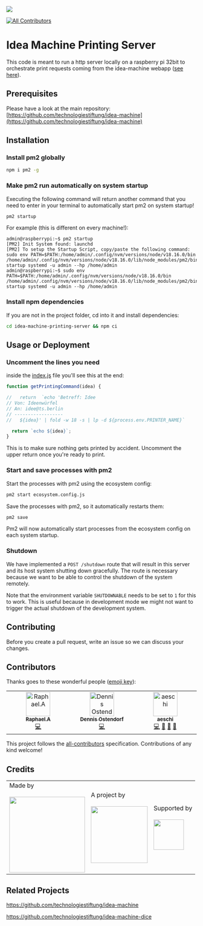 ![](https://img.shields.io/badge/Built%20with%20%E2%9D%A4%EF%B8%8F-at%20Technologiestiftung%20Berlin-blue)

<!-- ALL-CONTRIBUTORS-BADGE:START - Do not remove or modify this section -->
[![All Contributors](https://img.shields.io/badge/all_contributors-3-orange.svg?style=flat-square)](#contributors-)
<!-- ALL-CONTRIBUTORS-BADGE:END -->

# Idea Machine Printing Server

This code is meant to run a http server locally on a raspberry pi 32bit to orchestrate print requests coming from
the idea-machine webapp ([see here](https://github.com/technologiestiftung/idea-machine)).


## Prerequisites

Please have a look at the main repository: [https://github.com/technologiestiftung/idea-machine](https://github.com/technologiestiftung/idea-machine)

## Installation

### Install pm2 globally
```bash
npm i pm2 -g
```

### Make pm2 run automatically on system startup

Executing the following command will return another command that you
need to enter in your terminal to automatically start pm2 on system startup!
```bash
pm2 startup
```

For example (this is different on every machine!):
```console
admin@raspberrypi:~$ pm2 startup
[PM2] Init System found: launchd
[PM2] To setup the Startup Script, copy/paste the following command:
sudo env PATH=$PATH:/home/admin/.config/nvm/versions/node/v18.16.0/bin /home/admin/.config/nvm/versions/node/v18.16.0/lib/node_modules/pm2/bin/pm2 startup systemd -u admin --hp /home/admin
admin@raspberrypi:~$ sudo env PATH=$PATH:/home/admin/.config/nvm/versions/node/v18.16.0/bin /home/admin/.config/nvm/versions/node/v18.16.0/lib/node_modules/pm2/bin/pm2 startup systemd -u admin --hp /home/admin
```


### Install npm dependencies
If you are not in the project folder, cd into it and install dependencies:
```bash
cd idea-machine-printing-server && npm ci
```

## Usage or Deployment

### Uncomment the lines you need
inside the [index.js](index.js) file you'll see this at the end:
```javascript
function getPrintingCommand(idea) {

//   return  `echo 'Betreff: Idee
// Von: Ideenwürfel
// An: idee@ts.berlin
// ------------------
//   ${idea}' | fold -w 18 -s | lp -d ${process.env.PRINTER_NAME}`

  return `echo ${idea}`;
}
```

This is to make sure nothing gets printed by accident.
Uncomment the upper return once you're ready to print.

### Start and save processes with pm2
Start the processes with pm2 using the ecosystem config:
```bash
pm2 start ecosystem.config.js
```

Save the processes with pm2, so it automatically restarts them:
```bash
pm2 save
```

Pm2 will now automatically start processes from the ecosystem config on each system startup.

### Shutdown

We have implemented a `POST /shutdown` route that will result in this server and its host system shutting down gracefully. The route is necessary because we want to be able to control the shutdown of the system remotely.

Note that the environment variable `SHUTDOWNABLE` needs to be set to `1` for this to work. This is useful because in development mode we might not want to trigger the actual shutdown of the development system.

## Contributing

Before you create a pull request, write an issue so we can discuss your changes.

## Contributors

Thanks goes to these wonderful people ([emoji key](https://allcontributors.org/docs/en/emoji-key)):

<!-- ALL-CONTRIBUTORS-LIST:START - Do not remove or modify this section -->
<!-- prettier-ignore-start -->
<!-- markdownlint-disable -->
<table>
  <tbody>
    <tr>
      <td align="center" valign="top" width="14.28%"><a href="https://github.com/raphael-arce"><img src="https://avatars.githubusercontent.com/u/8709861?v=4?s=64" width="64px;" alt="Raphael.A"/><br /><sub><b>Raphael.A</b></sub></a><br /><a href="https://github.com/technologiestiftung/idea-machine-printing-server/commits?author=raphael-arce" title="Code">💻</a></td>
      <td align="center" valign="top" width="14.28%"><a href="https://github.com/dnsos"><img src="https://avatars.githubusercontent.com/u/15640196?v=4?s=64" width="64px;" alt="Dennis Ostendorf"/><br /><sub><b>Dennis Ostendorf</b></sub></a><br /><a href="https://github.com/technologiestiftung/idea-machine-printing-server/commits?author=dnsos" title="Code">💻</a></td>
      <td align="center" valign="top" width="14.28%"><a href="http://annaeschenbacher.com"><img src="https://avatars.githubusercontent.com/u/56318362?v=4?s=64" width="64px;" alt="aeschi"/><br /><sub><b>aeschi</b></sub></a><br /><a href="https://github.com/technologiestiftung/idea-machine-printing-server/commits?author=aeschi" title="Code">💻</a> <a href="#design-aeschi" title="Design">🎨</a> <a href="https://github.com/technologiestiftung/idea-machine-printing-server/pulls?q=is%3Apr+reviewed-by%3Aaeschi" title="Reviewed Pull Requests">👀</a> <a href="#ideas-aeschi" title="Ideas, Planning, & Feedback">🤔</a></td>
    </tr>
  </tbody>
</table>

<!-- markdownlint-restore -->
<!-- prettier-ignore-end -->

<!-- ALL-CONTRIBUTORS-LIST:END -->

This project follows the [all-contributors](https://github.com/all-contributors/all-contributors) specification. Contributions of any kind welcome!

## Credits

<table>
  <tr>
    <td>
      Made by <a href="https://citylab-berlin.org/de/start/">
        <br />
        <br />
        <img width="200" src="https://logos.citylab-berlin.org/logo-citylab-berlin.svg" />
      </a>
    </td>
    <td>
      A project by <a href="https://www.technologiestiftung-berlin.de/">
        <br />
        <br />
        <img width="150" src="https://logos.citylab-berlin.org/logo-technologiestiftung-berlin-de.svg" />
      </a>
    </td>
    <td>
      Supported by <a href="https://www.berlin.de/rbmskzl/">
        <br />
        <br />
        <img width="80" src="https://logos.citylab-berlin.org/logo-berlin-senatskanzelei-de.svg" />
      </a>
    </td>
  </tr>
</table>

## Related Projects

https://github.com/technologiestiftung/idea-machine

https://github.com/technologiestiftung/idea-machine-dice

